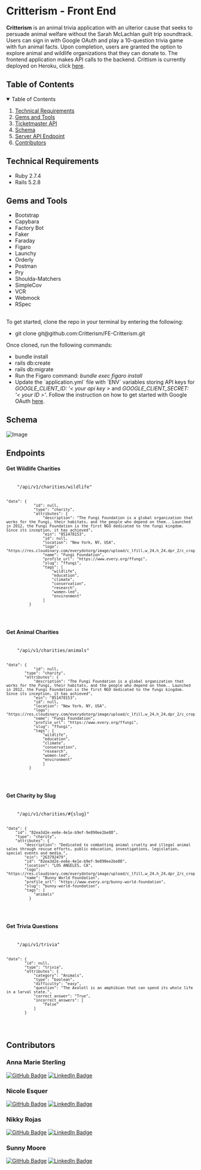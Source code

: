 # Critterism - Front End

<b>Critterism</b> is an animal trivia application with an ulterior cause that seeks to persuade animal welfare without the Sarah McLachlan guilt trip soundtrack. Users can sign in with Google OAuth and play a 10-question trivia game with fun animal facts. Upon completion, users are granted the option to explore animal and wildlife organizations that they can donate to. The frontend application makes API calls to the backend. Crittism is currently deployed on Heroku, click <a href="https://critterism-fe.herokuapp.com/">here</a>. 

<!-- TABLE OF CONTENTS -->

<h2> Table of Contents</h2>
<details open="open">
<summary>Table of Contents</summary>
  <ol>
    <li><a href="#technical-requirements"> Technical Requirements</a></li>
    <li><a href="#gems-and-tools"> Gems and Tools</a></li>
    <li><a href="installation"> Ticketmaster API</a></li>
    <li><a href="#schema"> Schema</a></li>
    <li><a href="#endpoints"> Server API Endpoint</a></li>
    <li><a href="#contributors"> Contributors</a></li>
  </ol>
</details>

<!-- TECHNICAL REQUIREMENTS -->

<h2 id="technical-requirements">Technical Requirements</h2>
<ul>
<li>Ruby 2.7.4</li>
<li>Rails 5.2.8</li>
</ul>

<!-- GEMS AND TOOLS -->

<h2 id="gems-and-tools">Gems and Tools</h2>
<ul>
  <li>Bootstrap</li>
  <li>Capybara</li>
  <li>Factory Bot</li>
  <li>Faker</li>
  <li>Faraday</li>
  <li>Figaro</li>
  <li>Launchy</li>
  <li>Orderly</li>
  <li>Postman</li>
  <li>Pry</li>
  <li>Shoulda-Matchers</li>
  <li>SimpleCov</li>
  <li>VCR</li>
  <li>Webmock</li>
  <li>RSpec</li>
</ul>

<!-- INSTALLATION -->

<h2 id="installation"> </h2>

To get started, clone the repo in your terminal by entering the following:
<ul>
  <li>git clone git@github.com:Critterism/FE-Critterism.git</li>
</ul>  
   
Once cloned, run the following commands:
<ul>
  <li>bundle install</li>
  <li>rails db:create</li>
  <li>rails db:migrate</li>
  <li>Run the Figaro command: <em>bundle exec figaro install</em></li>
  <li>Update the `application.yml` file with `ENV` variables storing API keys for <em>GOOGLE_CLIENT_ID: '< your api key ></em> and <em>GOOGLE_CLIENT_SECRET: '< your ID >'</em>. Follow the instruction on how to get started with Google OAuth <a href="https://oauth.net/getting-started/">here</a>.</li>
</ul>  

<!-- DATABASE SCHEMA -->
<h2 id="schema"> Schema</h2>

![Image](https://user-images.githubusercontent.com/98506079/200989143-7b73c4c7-a679-4ae0-8216-52483c2dc169.png)

<!-- SERVER API ENDPOINT -->
<h2 id="endpoints"> Endpoints</h2>

<h4>Get Wildlife Charities</h4>
<pre>
  <code>
    "/api/v1/charities/wildlife"

    "data": {
                "id": null,
                "type": "charity",
                "attributes": {
                    "description": "The Fungi Foundation is a global organization that works for the Fungi, their habitats, and the people who depend on them.. Launched in 2012, the Fungi Foundation is the first NGO dedicated to the fungi kingdom. Since its inception, it has achieved",
                    "ein": "851478153",
                    "id": null,
                    "location": "New York, NY, USA",
                    "logo": "https://res.cloudinary.com/everydotorg/image/upload/c_lfill,w_24,h_24,dpr_2/c_crop,ar_24:24/q_auto,f_auto,fl_progressive/profile_pics/wq14eif08jx3kka2ixau",
                    "name": "Fungi Foundation",
                    "profile_url": "https://www.every.org/ffungi",
                    "slug": "ffungi",
                    "tags": [
                        "wildlife",
                        "education",
                        "climate",
                        "conservation",
                        "research",
                        "women-led",
                        "environment"
                    ]
              }
  </code>
</pre>

<h4>Get Animal Charities</h4>
<pre>
  <code>
    "/api/v1/charities/animals"

    "data": {
                "id": null,
            "type": "charity",
            "attributes": {
                "description": "The Fungi Foundation is a global organization that works for the Fungi, their habitats, and the people who depend on them.. Launched in 2012, the Fungi Foundation is the first NGO dedicated to the fungi kingdom. Since its inception, it has achieved",
                "ein": "851478153",
                "id": null,
                "location": "New York, NY, USA",
                "logo": "https://res.cloudinary.com/everydotorg/image/upload/c_lfill,w_24,h_24,dpr_2/c_crop,ar_24:24/q_auto,f_auto,fl_progressive/profile_pics/wq14eif08jx3kka2ixau",
                "name": "Fungi Foundation",
                "profile_url": "https://www.every.org/ffungi",
                "slug": "ffungi",
                "tags": [
                    "wildlife",
                    "education",
                    "climate",
                    "conservation",
                    "research",
                    "women-led",
                    "environment"
                    ]
              }
  </code>
</pre>

<h4>Get Charity by Slug</h4>
<pre>
  <code>
    "/api/v1/charities/#{slug}"
    
    "data": {
        "id": "82ea3d2e-ee6e-4e1e-b9ef-9e890ee2be88",
        "type": "charity",
        "attributes": {
            "description": "Dedicated to combatting animal cruelty and illegal animal sales through rescue efforts, public education, investigations, legislation, special events and media.",
            "ein": "263792479",
            "id": "82ea3d2e-ee6e-4e1e-b9ef-9e890ee2be88",
            "location": "LOS ANGELES, CA",
            "logo": "https://res.cloudinary.com/everydotorg/image/upload/c_lfill,w_24,h_24,dpr_2/c_crop,ar_24:24/q_auto,f_auto,fl_progressive/faja_profile/cdyalof6zfbqdmpfgdi0",
            "name": "Bunny World Foundation",
            "profile_url": "https://www.every.org/bunny-world-foundation",
            "slug": "bunny-world-foundation",
            "tags": [
                "animals"
              }
  </code>
</pre>

<h4>Get Trivia Questions</h4>
<pre>
  <code>
    "/api/v1/trivia"

    "data": {
            "id": null,
            "type": "trivia",
            "attributes": {
                "category": "Animals",
                "type": "boolean",
                "difficulty": "easy",
                "question": "The Axolotl is an amphibian that can spend its whole life in a larval state.",
                "correct_answer": "True",
                "incorrect_answers": [
                    "False"
                ]
            }
  </code>
</pre>


<!-- CONTRIBUTORS -->
<h2 id="contributors"> Contributors</h2>

<h3>Anna Marie Sterling</h3>

[![GitHub Badge](https://img.shields.io/badge/GitHub-100000?style=for-the-badge&logo=github&logoColor=white)](https://github.com/AMSterling)
[![LinkedIn Badge](https://img.shields.io/badge/LinkedIn-0077B5?style=for-the-badge&logo=linkedin&logoColor=white)](https://www.linkedin.com/in/sterling-316a6223a/)

<h3>Nicole Esquer</h3>

[![GitHub Badge](https://img.shields.io/badge/GitHub-100000?style=for-the-badge&logo=github&logoColor=white)](https://github.com/nicole-esquer)
[![LinkedIn Badge](https://img.shields.io/badge/LinkedIn-0077B5?style=for-the-badge&logo=linkedin&logoColor=white)](https://www.linkedin.com/in/nicole-esquer)

<h3>Nikky Rojas</h3>

[![GitHub Badge](https://img.shields.io/badge/GitHub-100000?style=for-the-badge&logo=github&logoColor=white)](https://github.com/nikkyrojas/)
[![LinkedIn Badge](https://img.shields.io/badge/LinkedIn-0077B5?style=for-the-badge&logo=linkedin&logoColor=white)](https://www.linkedin.com/in/nikkyrojas/)

<h3>Sunny Moore</h3>

[![GitHub Badge](https://img.shields.io/badge/GitHub-100000?style=for-the-badge&logo=github&logoColor=white)](https://github.com/sunny-moore)
[![LinkedIn Badge](https://img.shields.io/badge/LinkedIn-0077B5?style=for-the-badge&logo=linkedin&logoColor=white)](https://www.linkedin.com/in/sunny-moore/)
